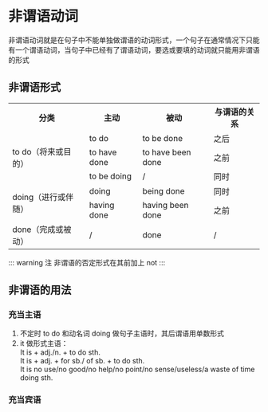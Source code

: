 # 非谓语动词

非谓语动词就是在句子中不能单独做谓语的动词形式，一个句子在通常情况下只能有一个谓语动词，当句子中已经有了谓语动词，要选或要填的动词就只能用非谓语的形式

## 非谓语形式

<table>
	<tr>
	    <th>分类</th>
	    <th>主动</th>
	    <th>被动</th>
	    <th>与谓语的关系</th>  
	</tr>
    <tr>
    <td rowspan="3">to do（将来或目的）</td>
    <td>to do</td>
    <td>to be done</td>
    <td>之后</td>
    </tr>
    <tr>
    <td>to have done</td>
    <td>to have been done</td>
    <td>之前</td>
    </tr>
    <tr>
    <td>to be doing</td>
    <td>/</td>
    <td>同时</td>
    </tr>
    <tr>
    <td rowspan="2">doing（进行或伴随）</td>
    <td>doing</td>
    <td>being done</td>
    <td>同时</td>
    </tr>
    <tr>
    <td>having done</td>
    <td>having been done</td>
    <td>之前</td>
    </tr>
    <tr>
    <td>done（完成或被动）</td>
    <td>/</td>
    <td>done</td>
    <td>/</td>
    </tr>
</table>

::: warning 注
非谓语的否定形式在其前加上 not
:::

## 非谓语的用法

### 充当主语

1. 不定时 to do 和动名词 doing 做句子主语时，其后谓语用单数形式
2. it 做形式主语：  
   It is + adj./n. + to do sth.  
   It is + adj. + for sb./ of sb. + to do sth.  
   It is no use/no good/no help/no point/no sense/useless/a waste of time doing sth.

### 充当宾语
